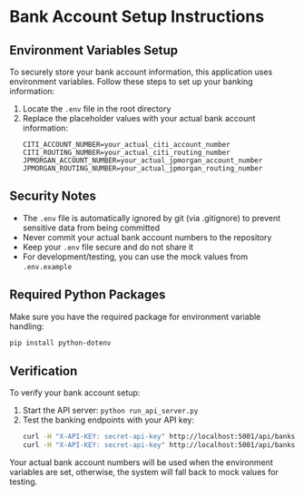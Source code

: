 # Bank Account Setup Instructions

## Environment Variables Setup

To securely store your bank account information, this application uses environment variables. Follow these steps to set up your banking information:

1. Locate the `.env` file in the root directory
2. Replace the placeholder values with your actual bank account information:
   ```
   CITI_ACCOUNT_NUMBER=your_actual_citi_account_number
   CITI_ROUTING_NUMBER=your_actual_citi_routing_number
   JPMORGAN_ACCOUNT_NUMBER=your_actual_jpmorgan_account_number
   JPMORGAN_ROUTING_NUMBER=your_actual_jpmorgan_routing_number
   ```

## Security Notes

- The `.env` file is automatically ignored by git (via .gitignore) to prevent sensitive data from being committed
- Never commit your actual bank account numbers to the repository
- Keep your `.env` file secure and do not share it
- For development/testing, you can use the mock values from `.env.example`

## Required Python Packages

Make sure you have the required package for environment variable handling:
```bash
pip install python-dotenv
```

## Verification

To verify your bank account setup:
1. Start the API server: `python run_api_server.py`
2. Test the banking endpoints with your API key:
   ```bash
   curl -H "X-API-KEY: secret-api-key" http://localhost:5001/api/banks/citi-private-bank/account
   curl -H "X-API-KEY: secret-api-key" http://localhost:5001/api/banks/jpmorgan-chase/account
   ```

Your actual bank account numbers will be used when the environment variables are set, otherwise, the system will fall back to mock values for testing.
